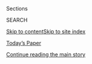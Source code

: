 <div id="app">

<div>

<div class="NYTAppHideMasthead css-zz1s19 e1suatyy0">

<div class="section css-ui9rw0 e1suatyy2">

<div class="css-11hrj97 er09x8g0">

<div class="css-6n7j50">

</div>

<span class="css-1dv1kvn">Sections</span>

<div class="css-10488qs">

<span class="css-1dv1kvn">SEARCH</span>

</div>

[Skip to content](#site-content)[Skip to site
index](#site-index)

</div>

<div class="css-10698na e1huz5gh0">

</div>

</div>

<div id="masthead-bar-one" class="section hasLinks css-15hmgas e1csuq9d3">

<div class="css-uqyvli e1csuq9d0">

</div>

<div class="css-1uqjmks e1csuq9d1">

</div>

<div class="css-9e9ivx">

[](https://myaccount.nytimes3xbfgragh.onion/auth/login?response_type=cookie&client_id=vi)

</div>

<div class="css-1bvtpon e1csuq9d2">

[Today’s Paper](https://www.nytimes3xbfgragh.onion/section/todayspaper)

</div>

</div>

</div>

</div>

<div data-aria-hidden="false">

<div id="site-content" data-role="main">

<div class="css-1ffjgkm">

</div>

<div id="top-wrapper" class="css-15p45cc eaca97t0" type="top">

<div id="top-slug" class="css-19x0jxb eaca97t1" hidden="">

Advertisement

</div>

[Continue reading the main
story](#after-top)

<div class="ad top-wrapper" style="text-align:center;height:100%;display:block;min-height:90px">

<div id="top" class="place-ad" data-position="top" data-size-key="top">

</div>

</div>

<div id="after-top">

</div>

</div>

<div id="collection-magazine-index-20170507" class="section css-15h4p1b e9abtgs0">

<div class="css-1j21atc e1svk9qx1">

<div class="css-fmiefx e1svk9qx2">

<div class="css-1hk7r2m eu54l5x0">

<div id="sponsor-wrapper" class="css-7a1pgi eaca97t0" type="sponsor" hidden="">

<div id="sponsor-slug" class="css-1l4mleb eaca97t1" hidden="">

Supported by

</div>

[Continue reading the main
story](#after-sponsor)

<div id="sponsor" class="ad sponsor-wrapper" style="text-align:left;height:100%;display:block">

</div>

<div id="after-sponsor">

</div>

</div>

</div>

### <span class="css-15smmd5 ezz4tcd1">[Magazine](/section/magazine)</span>

</div>

<div class="css-nfcc9b e1svk9qx3">

<div class="css-vl9dhg e1svk9qx5">

<div class="css-1nrhkj6 e1svk9qx6">

# The 5.7.17 Issue

<div class="follow-button-placeholder" data-collection-id="">

</div>

</div>

## <span>The Money Issue</span>

</div>

</div>

## <span>The Money Issue</span>

</div>

<div class="css-4svvz1 ekkqrpp0">

<div id="collection-highlights-container" class="section css-18l1u7x e46isfb1">

<div class="template-1 css-gfgt40 ekkqrpp1">

## Highlights

1.  ![<span class="css-13wzayb e1oaj3zl2"><span class="css-1dv1kvn">Credit</span>Illustration
    by Stephen
    Doyle</span>](https://static01.graylady3jvrrxbe.onion/images/2017/05/07/magazine/07cover/07cover-jumbo.jpg)
    
    <div class="css-gjijuv">
    
    ## [The Magazine’s Money Issue](/2017/05/04/magazine/the-magazines-money-issue.html)
    
    Tracing the strange connections of a global
    economy.
    
    <span class="css-1oaezp0"></span><span class="css-1q6w006 e4e4i5l3"></span><span class="css-9voj2j">By
    <span class="css-1baulvz last-byline" itemprop="name">Bill
    Wasik</span></span>
    
    </div>

2.  ![<span class="css-1samh1w e1oaj3zl2"><span class="css-1dv1kvn">Credit</span>Christopher
    Payne for The New York
    Times</span>](https://static01.graylady3jvrrxbe.onion/images/2017/05/07/magazine/07airbus1/07airbus1-videoLarge.jpg)
    
    <div class="css-10wtrbd">
    
    ### The Money Issue
    
    ## [A Look Inside Airbus’s Epic Assembly Line](/2017/05/03/magazine/a-look-inside-airbuss-epic-assembly-line.html)
    
    A confluence of political and economic forces has prompted Europe’s
    largest airplane manufacturer to place a factory in Alabama — and to
    create one of the world’s most gargantuan supply
    chains.
    
    <span class="css-1oaezp0"></span><span class="css-1q6w006 e4e4i5l3"></span><span class="css-9voj2j">By
    <span class="css-1baulvz" itemprop="name">Binyamin Appelbaum</span>
    and
    <span class="css-1baulvz last-byline" itemprop="name">Christopher
    Payne</span></span>
    
    </div>

3.  ![<span class="css-1samh1w e1oaj3zl2"><span class="css-1dv1kvn">Credit</span>George
    Georgiou for The New York
    Times</span>](https://static01.graylady3jvrrxbe.onion/images/2017/05/07/magazine/07namibia1/07namibia1-videoLarge.jpg)
    
    <div class="css-10wtrbd">
    
    ### The Money Issue
    
    ## [Is China the World’s New Colonial Power?](/2017/05/02/magazine/is-china-the-worlds-new-colonial-power.html)
    
    The rising superpower has built up enormous holdings in poor,
    resource-rich African countries — but its business partners there
    aren’t always
    thrilled.
    
    <span class="css-1oaezp0"></span><span class="css-1q6w006 e4e4i5l3"></span><span class="css-9voj2j">By
    <span class="css-1baulvz last-byline" itemprop="name">Brook
    Larmer</span></span>
    
    </div>

4.  ![<span class="css-1samh1w e1oaj3zl2"><span class="css-1dv1kvn">Credit</span>Gillian
    Laub for The New York
    Times</span>](https://static01.graylady3jvrrxbe.onion/images/2017/05/07/magazine/07israel1/07israel1-videoLarge.jpg)
    
    <div class="css-10wtrbd">
    
    ### The Money Issue
    
    ## [Israel’s Invisible Filipino Work Force](/2017/05/03/magazine/israels-invisible-filipino-work-force.html)
    
    To support their families back home, women from the Philippines have
    found work and a new way of life in Israel. But at what
    price?
    
    <span class="css-1oaezp0"></span><span class="css-1q6w006 e4e4i5l3"></span><span class="css-9voj2j">By
    <span class="css-1baulvz last-byline" itemprop="name">Ruth
    Margalit</span></span>
    
    </div>

</div>

<div class="css-1xdhyk6 e46isfb0">

<div class="css-zk12ih ef6si7p0">

1.  ### The Money Issue
    
    ![<span class="css-2s0ord e1oaj3zl2"><span class="css-1dv1kvn">Credit</span>Illustration
    by Daniel
    Salmieri</span>](https://static01.graylady3jvrrxbe.onion/images/2017/05/07/magazine/07alibaba/07alibaba-videoLarge.jpg)
    
    <div class="css-10wtrbd">
    
    ## [The Online Marketplace That’s a Portal to the Future of Capitalism](/2017/05/03/magazine/the-online-marketplace-thats-a-portal-to-the-future-of-capitalism.html)
    
    Services like Wish — through which American consumers can mainline
    goods directly from the manufacturing chaos of China — are
    harbingers of the end of retail as we know
    it.
    
    <span class="css-me3p27"></span><span class="css-1q6w006 e4e4i5l3"></span><span class="css-9voj2j">By
    <span class="css-1baulvz last-byline" itemprop="name">John
    Herrman</span></span>
    
    </div>

2.  ### The Money Issue
    
    ![<span class="css-2s0ord e1oaj3zl2"><span class="css-1dv1kvn">Credit</span>Illustration
    by Daniel
    Salmieri</span>](https://static01.graylady3jvrrxbe.onion/images/2017/05/07/magazine/07nichepopstar/07nichepopstar-videoLarge.jpg)
    
    <div class="css-10wtrbd">
    
    ## [What Does It Take for a K-Pop Band to Blow Up in South America?](/2017/05/04/magazine/what-does-it-take-for-a-k-pop-band-to-blow-up-in-south-america.html)
    
    South Korea’s music craze has taken most of the world by storm, but
    Chile represents a somewhat unlikely
    conquest.
    
    <span class="css-me3p27"></span><span class="css-1q6w006 e4e4i5l3"></span><span class="css-9voj2j">By
    <span class="css-1baulvz last-byline" itemprop="name">Jeff
    Benjamin</span></span>
    
    </div>

3.  ### The Money Issue
    
    ![<span class="css-2s0ord e1oaj3zl2"><span class="css-1dv1kvn">Credit</span>Illustration
    by Giacomo
    Gambineri</span>](https://static01.graylady3jvrrxbe.onion/images/2017/05/07/magazine/07vfx1/07vfx1-videoLarge.jpg)
    
    <div class="css-10wtrbd">
    
    ## [Why Hollywood’s Most Thrilling Scenes Are Now Orchestrated Thousands of Miles Away](/2017/05/04/magazine/why-hollywoods-most-thrilling-scenes-are-now-orchestrated-thousands-of-miles-away.html)
    
    The visual effects industry, and the “movie magic” blockbuster films
    spend huge shares of their budgets on, are being lured away from
    California — and into two of the most expensive cities in the
    world.
    
    <span class="css-me3p27"></span><span class="css-1q6w006 e4e4i5l3"></span><span class="css-9voj2j">By
    <span class="css-1baulvz last-byline" itemprop="name">Mallory
    Pickett</span></span>
    
    </div>

4.  ### The Money Issue
    
    ![<span class="css-2s0ord e1oaj3zl2"><span class="css-1dv1kvn">Credit</span>Illustration
    by Daniel
    Salmieri</span>](https://static01.graylady3jvrrxbe.onion/images/2017/05/07/magazine/07acai/07mag-07acai-t_CA1-videoLarge.jpg)
    
    <div class="css-10wtrbd">
    
    ## [The Superfood Gold Rush](/2017/05/02/magazine/the-superfood-gold-rush.html)
    
    Like quinoa before it, açaí has become a craze among
    health-conscious Americans — creating a bonanza in the regions where
    it’s
    grown.
    
    <span class="css-me3p27"></span><span class="css-1q6w006 e4e4i5l3"></span><span class="css-9voj2j">By
    <span class="css-1baulvz last-byline" itemprop="name">Jamie Lauren
    Keiles</span></span>
    
    </div>

5.  ### The Money Issue
    
    ![<span class="css-2s0ord e1oaj3zl2"><span class="css-1dv1kvn">Credit</span>Goh
    Seng Chong/Bloomberg, via Getty
    Images</span>](https://static01.graylady3jvrrxbe.onion/images/2017/05/07/magazine/07endpaper1/07endpaper1-videoLarge.jpg)
    
    <div class="css-10wtrbd">
    
    ## [When Countries Think They Can Go D.I.Y.](/2017/05/05/magazine/when-countries-think-they-can-go-diy.html)
    
    When patriots demand that things be produced at home, what they get
    isn’t always exactly what their people
    want.
    
    <span class="css-me3p27"></span><span class="css-1q6w006 e4e4i5l3"></span><span class="css-9voj2j">By
    <span class="css-1baulvz last-byline" itemprop="name">Jaime
    Lowe</span></span>
    
    </div>

</div>

</div>

<div class="css-1xdhyk6 e46isfb0">

<div class="css-zk12ih ef6si7p0">

1.  ### The Thread
    
    ![<span class="css-2s0ord e1oaj3zl2"><span class="css-1dv1kvn">Credit</span>Cover
    illustration by Christoph
    Niemann</span>](https://static01.graylady3jvrrxbe.onion/images/2017/05/07/magazine/07thread1/07mag-07thread-t_CA1-videoLarge.jpg)
    
    <div class="css-10wtrbd">
    
    ## [The 4.23.17 Issue](/2017/05/05/magazine/the-4-23-17-issue.html)
    
    Readers respond.
    
    <span class="css-me3p27"></span>
    
    </div>

</div>

</div>

</div>

<div id="mid1-wrapper" class="css-1mn4oms eaca97t0" type="rank">

<div id="mid1-slug" class="css-1tag3rd eaca97t1">

Advertisement

</div>

[Continue reading the main
story](#after-mid1)

<div id="mid1" class="ad mid1-wrapper" style="text-align:center;height:100%;display:block">

</div>

<div id="after-mid1">

</div>

</div>

</div>

</div>

</div>

## Site Index

<div>

</div>

## Site Information Navigation

  - [© <span>2020</span> <span>The New York Times
    Company</span>](https://help.nytimes3xbfgragh.onion/hc/en-us/articles/115014792127-Copyright-notice)

<!-- end list -->

  - [NYTCo](https://www.nytco.com/)
  - [Contact
    Us](https://help.nytimes3xbfgragh.onion/hc/en-us/articles/115015385887-Contact-Us)
  - [Work with us](https://www.nytco.com/careers/)
  - [Advertise](https://nytmediakit.com/)
  - [T Brand Studio](http://www.tbrandstudio.com/)
  - [Your Ad
    Choices](https://www.nytimes3xbfgragh.onion/privacy/cookie-policy#how-do-i-manage-trackers)
  - [Privacy](https://www.nytimes3xbfgragh.onion/privacy)
  - [Terms of
    Service](https://help.nytimes3xbfgragh.onion/hc/en-us/articles/115014893428-Terms-of-service)
  - [Terms of
    Sale](https://help.nytimes3xbfgragh.onion/hc/en-us/articles/115014893968-Terms-of-sale)
  - [Site
    Map](https://spiderbites.nytimes3xbfgragh.onion)
  - [Help](https://help.nytimes3xbfgragh.onion/hc/en-us)
  - [Subscriptions](https://www.nytimes3xbfgragh.onion/subscription?campaignId=37WXW)

</div>

</div>
